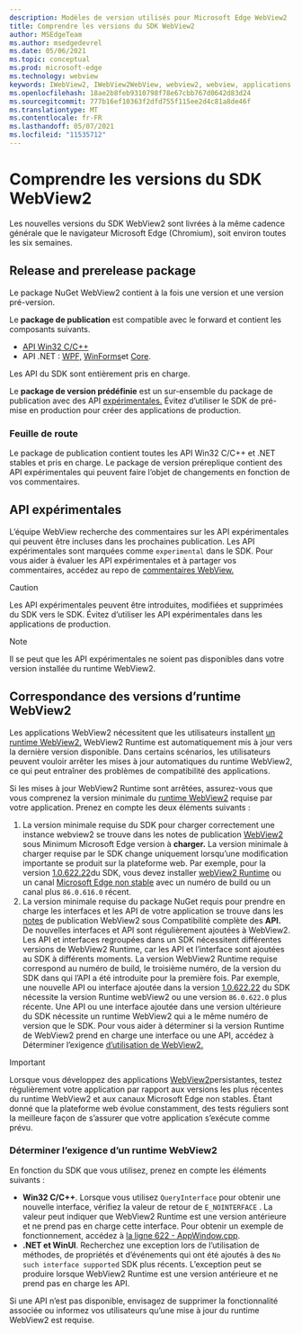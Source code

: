```yaml
---
description: Modèles de version utilisés pour Microsoft Edge WebView2
title: Comprendre les versions du SDK WebView2
author: MSEdgeTeam
ms.author: msedgedevrel
ms.date: 05/06/2021
ms.topic: conceptual
ms.prod: microsoft-edge
ms.technology: webview
keywords: IWebView2, IWebView2WebView, webview2, webview, applications wpf, wpf, edge, ICoreWebView2, ICoreWebView2Host, contrôle de navigateur, edge html
ms.openlocfilehash: 18ae2b8feb9310798f78e67cbb767d0642d83d24
ms.sourcegitcommit: 777b16ef10363f2dfd755f115ee2d4c81a8de46f
ms.translationtype: MT
ms.contentlocale: fr-FR
ms.lasthandoff: 05/07/2021
ms.locfileid: "11535712"
---
```

# <a name="understand-webview2-sdk-versions"></a>Comprendre les versions du SDK WebView2  

Les nouvelles versions du SDK WebView2 sont livrées à la même cadence générale que le navigateur Microsoft Edge \(Chromium\), soit environ toutes les six semaines.  

## <a name="release-and-prerelease-package"></a>Release and prerelease package  

Le package NuGet WebView2 contient à la fois une version et une version pré-version.  

Le **package de publication** est compatible avec le forward et contient les composants suivants.  

*   [API Win32 C/C++][ReferenceWin32]
*   API .NET :  [WPF,][DotnetMicrosoftWebWebview2WpfNamespace] [WinForms][DotnetMicrosoftWebWebview2WinformsNamespace]et [Core][DotnetMicrosoftWebWebview2CoreNamespace].  
    
Les API du SDK sont entièrement pris en charge.  

Le **package de version prédéfinie** est un sur-ensemble du package de publication avec des API [expérimentales.](#experimental-apis)  Évitez d’utiliser le SDK de pré-mise en production pour créer des applications de production.  

### <a name="roadmap"></a>Feuille de route  

Le package de publication contient toutes les API Win32 C/C++ et .NET stables et pris en charge.  Le package de version préreplique contient des API expérimentales qui peuvent faire l’objet de changements en fonction de vos commentaires.  

## <a name="experimental-apis"></a>API expérimentales  

L’équipe WebView recherche des commentaires sur les API expérimentales qui peuvent être incluses dans les prochaines publication.  Les API expérimentales sont marquées comme `experimental` dans le SDK.  Pour vous aider à évaluer les API expérimentales et à partager vos commentaires, accédez au repo de [commentaires WebView.][GithubMicrosoftedgeWebviewfeedback]  

> [!CAUTION]
> Les API expérimentales peuvent être introduites, modifiées et supprimées du SDK vers le SDK.  Évitez d’utiliser les API expérimentales dans les applications de production.  

> [!NOTE]
> Il se peut que les API expérimentales ne soient pas disponibles dans votre version installée du runtime WebView2.  

## <a name="matching-webview2-runtime-versions"></a>Correspondance des versions d’runtime WebView2  
Les applications WebView2 nécessitent que les utilisateurs installent [un runtime WebView2.][MicrosoftDeveloperEdgeWebview2]  WebView2 Runtime est automatiquement mis à jour vers la dernière version disponible.  Dans certains scénarios, les utilisateurs peuvent vouloir arrêter les mises à jour automatiques du runtime WebView2, ce qui peut entraîner des problèmes de compatibilité des applications.  

Si les mises à jour WebView2 Runtime sont arrêtées, assurez-vous que vous comprenez la version minimale du [runtime WebView2][MicrosoftDeveloperEdgeWebview2] requise par votre application.  Prenez en compte les deux éléments suivants :  

1.  La version minimale requise du SDK pour charger correctement une instance webview2 se trouve dans les notes de publication [WebView2][Webview2ReleaseNotes] sous Minimum Microsoft Edge version à **charger.**  La version minimale à charger requise par le SDK change uniquement lorsqu’une modification importante se produit sur la plateforme web.  Par exemple, pour la version [1.0.622.22][Webview2ReleaseNotes1062222]du SDK, vous devez installer [webView2 Runtime][MicrosoftDeveloperEdgeWebview2] ou un canal [Microsoft Edge non stable][MicrosoftedgeinsiderDownload] avec un numéro de build ou un canal plus `86.0.616.0` récent.   
1.  La version minimale requise du package NuGet requis pour prendre en charge les interfaces et les API de votre application se trouve dans les [notes][Webview2ReleaseNotes] de publication WebView2 sous Compatibilité complète des **API.**  De nouvelles interfaces et API sont régulièrement ajoutées à WebView2.  Les API et interfaces regroupées dans un SDK nécessitent différentes versions de WebView2 Runtime, car les API et l’interface sont ajoutées au SDK à différents moments.  La version WebView2 Runtime requise correspond au numéro de build, le troisième numéro, de la version du SDK dans qui l’API a été introduite pour la première fois.  Par exemple, une nouvelle API ou interface ajoutée dans la version [1.0.622.22][Webview2ReleaseNotes1062222] du SDK nécessite la version Runtime webView2 ou une version `86.0.622.0` plus récente.  Une API ou une interface ajoutée dans une version ultérieure du SDK nécessite un runtime WebView2 qui a le même numéro de version que le SDK.  Pour vous aider à déterminer si la version Runtime de WebView2 prend en charge une interface ou une API, accédez à Déterminer l’exigence [d’utilisation de WebView2.](#determine-webview2-runtime-requirement)  
    
> [!IMPORTANT]
> Lorsque vous développez des applications [WebView2][Webview2ConceptsDistributionEvergreenDistributionMode]persistantes, testez régulièrement votre application par rapport aux versions les plus récentes du runtime WebView2 et aux canaux Microsoft Edge non stables.  Étant donné que la plateforme web évolue constamment, des tests réguliers sont la meilleure façon de s’assurer que votre application s’exécute comme prévu.  

### <a name="determine-webview2-runtime-requirement"></a>Déterminer l’exigence d’un runtime WebView2  

En fonction du SDK que vous utilisez, prenez en compte les éléments suivants :  

*   **Win32 C/C++**.  Lorsque vous utilisez `QueryInterface` pour obtenir une nouvelle interface, vérifiez la valeur de retour de `E_NOINTERFACE` .  La valeur peut indiquer que WebView2 Runtime est une version antérieure et ne prend pas en charge cette interface.  Pour obtenir un exemple de fonctionnement, accédez à [la ligne 622 - AppWindow.cpp][GithubMicrosoftedgeWebview2samplesSampleappsWebview2apisampleAppwindowCppL622].  
*   **.NET et WinUI**.  Recherchez une exception lors de l’utilisation de méthodes, de propriétés et d’événements qui ont été ajoutés à des `No such interface supported` SDK plus récents.  L’exception peut se produire lorsque WebView2 Runtime est une version antérieure et ne prend pas en charge les API.  
    
Si une API n’est pas disponible, envisagez de supprimer la fonctionnalité associée ou informez vos utilisateurs qu’une mise à jour du runtime WebView2 est requise.  

<!--
## Versioning  

After you have used a particular version of the SDK to build your app, your app may end up running with an older or newer version of installed browser binaries.  Until version 1.0.0.0 of WebView2 there may be breaking changes during updates that prevent your SDK from working with different versions of installed browser binaries.  After version 1.0.0.0, different versions of the SDK may work with different versions of the installed browser by using the following best practices.  

1.  To account for breaking changes to the API be sure to check for failure when requesting the DLL export `CreateCoreWebView2Environment` and when running `QueryInterface` on any `CoreWebView2` object.  A return value of `E_NOINTERFACE` indicates that the SDK is not compatible with the Microsoft Edge browser binaries.  
1.  Checking for failure from `QueryInterface` also accounts for cases where the SDK is newer than the version of the Microsoft Edge browser and your app attempts to use an interface of which the Microsoft Edge browser is unaware.  
1.  When an interface is unavailable, you may consider disabling the associated feature if possible, or otherwise informing your users to update their browsers.  
    -->  

<!--links -->  

[Webview2ConceptsDistributionEvergreenDistributionMode]: ./distribution.md#evergreen-distribution-mode "Mode de distribution persistant : distribution des applications à l’aide de WebView2 | Documents Microsoft"  
[Webview2ReleaseNotes]: ../release-notes.md "Notes de publication du SDK WebView2 | Documents Microsoft"  
[Webview2ReleaseNotes1062222]: ../release-notes.md#1062222 "1.0.622.22 - Notes de publication du SDK WebView2 | Documents Microsoft"   

[DeployedgeChannels]: /deployedge/microsoft-edge-channels "Vue d’ensemble des Microsoft Edge de | Documents Microsoft"  

[DotnetMicrosoftWebWebview2CoreNamespace]: /dotnet/api/microsoft.web.webview2.core "Espace de noms Microsoft.Web.WebView2.Core | Documents Microsoft"  
[DotnetMicrosoftWebWebview2WpfNamespace]: /dotnet/api/microsoft.web.webview2.wpf "Espace de noms Microsoft.Web.WebView2.Wpf | Documents Microsoft"  
[DotnetMicrosoftWebWebview2WinformsNamespace]: /dotnet/api/microsoft.web.webview2.winforms "Espace de noms Microsoft.Web.WebView2.WinForms | Documents Microsoft"  
[ReferenceWin32]: /microsoft-edge/webview2/reference/win32 "Référence WebView2 Win32 C++ | Documents Microsoft"  

[MicrosoftDeveloperEdgeWebview2]: https://developer.microsoft.com/microsoft-edge/webview2/ "Microsoft Edge WebView2 | Développeur Microsoft"  

[GithubMicrosoftedgeWebviewfeedback]: https://github.com/MicrosoftEdge/WebViewFeedback "Commentaires WebView - MicrosoftEdge/WebViewFeedback | GitHub"  
[GithubMicrosoftedgeWebview2samplesSampleappsWebview2apisampleAppwindowCppL622]: https://github.com/MicrosoftEdge/WebView2Samples/blob/8ec7de9d3e80a942bc7025cffad98eee75e11e64/SampleApps/WebView2APISample/AppWindow.cpp#L622 "Ligne 622 - AppWindow.cpp - MicrosoftEdge/WebView2Samples | GitHub"  

[MicrosoftedgeinsiderDownload]: https://www.microsoftedgeinsider.com/download "Télécharger les canaux Microsoft Edge Insider"  
